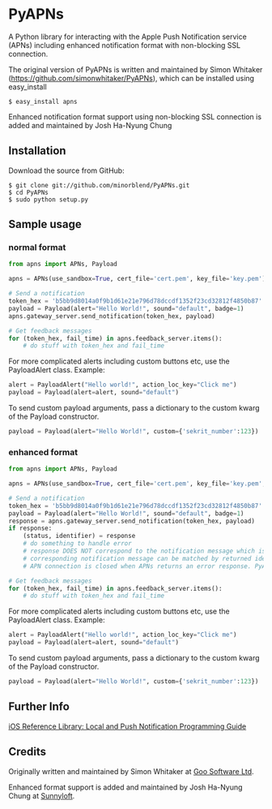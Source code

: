 # PyAPNs 

A Python library for interacting with the Apple Push Notification service 
(APNs) including enhanced notification format with non-blocking SSL connection.

The original version of PyAPNs is written and maintained by Simon Whitaker (https://github.com/simonwhitaker/PyAPNs), which can be installed using easy_install

	$ easy_install apns
	
Enhanced notification format support using non-blocking SSL connection is added and maintained by Josh Ha-Nyung Chung

## Installation

Download the source from GitHub:

    $ git clone git://github.com/minorblend/PyAPNs.git
    $ cd PyAPNs
    $ sudo python setup.py

## Sample usage

### normal format

```python
from apns import APNs, Payload

apns = APNs(use_sandbox=True, cert_file='cert.pem', key_file='key.pem')

# Send a notification
token_hex = 'b5bb9d8014a0f9b1d61e21e796d78dccdf1352f23cd32812f4850b87'
payload = Payload(alert="Hello World!", sound="default", badge=1)
apns.gateway_server.send_notification(token_hex, payload)

# Get feedback messages
for (token_hex, fail_time) in apns.feedback_server.items():
    # do stuff with token_hex and fail_time
```

For more complicated alerts including custom buttons etc, use the PayloadAlert 
class. Example:

```python
alert = PayloadAlert("Hello world!", action_loc_key="Click me")
payload = Payload(alert=alert, sound="default")
```

To send custom payload arguments, pass a dictionary to the custom kwarg
of the Payload constructor.

```python
payload = Payload(alert="Hello World!", custom={'sekrit_number':123})
```

### enhanced format

```python
from apns import APNs, Payload

apns = APNs(use_sandbox=True, cert_file='cert.pem', key_file='key.pem', enhanced=True)

# Send a notification
token_hex = 'b5bb9d8014a0f9b1d61e21e796d78dccdf1352f23cd32812f4850b87'
payload = Payload(alert="Hello World!", sound="default", badge=1)
response = apns.gateway_server.send_notification(token_hex, payload)
if response:
    (status, identifier) = response
    # do something to handle error
    # response DOES NOT correspond to the notification message which is just to be sent. 
    # corresponding notification message can be matched by returned identifier
    # APN connection is closed when APNs returns an error response. PyAPNs does not try to reconnect.

# Get feedback messages
for (token_hex, fail_time) in apns.feedback_server.items():
    # do stuff with token_hex and fail_time
```

For more complicated alerts including custom buttons etc, use the PayloadAlert 
class. Example:

```python
alert = PayloadAlert("Hello world!", action_loc_key="Click me")
payload = Payload(alert=alert, sound="default")
```

To send custom payload arguments, pass a dictionary to the custom kwarg
of the Payload constructor.

```python
payload = Payload(alert="Hello World!", custom={'sekrit_number':123})
```

## Further Info

[iOS Reference Library: Local and Push Notification Programming Guide][a1]

## Credits

Originally written and maintained by Simon Whitaker at [Goo Software Ltd][goo].

Enhanced format support is added and maintained by Josh Ha-Nyung Chung at [Sunnyloft][sunnyloft].

[a1]:http://developer.apple.com/iphone/library/documentation/NetworkingInternet/Conceptual/RemoteNotificationsPG/Introduction/Introduction.html#//apple_ref/doc/uid/TP40008194-CH1-SW1
[goo]:http://www.goosoftware.co.uk/
[sunnyloft]:http://sunnyloft.com/